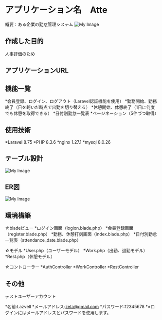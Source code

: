 # アプリケーション名　Atte
概要：ある企業の勤怠管理システム
![My Image](./img/top.png)

## 作成した目的
人事評価のため

## アプリケーションURL

## 機能一覧
*会員登録、ログイン、ログアウト（Laravel認証機能を使用）
*勤務開始、勤務終了（日を跨いだ時点で出勤を切り替える）
*休憩開始、休憩終了（1日に何度でも休憩を取得できる）
*日付別勤怠一覧表
*ページネーション（5件づつ取得）

## 使用技術
*Laravel 8.75
*PHP 8.3.6
*nginx 1.27.1
*mysql 8.0.26

## テーブル設計
![My Image](./img/atte_table.png)

## ER図
![My Image](./img/relation.png)

## 環境構築
☆bladeビュー
*ログイン画面（logion.blade.php）
*会員登録画面（register.blade.php）
*勤務、休憩打刻画面（index.blade.php）
*日付別勤怠一覧表（attendance_date.blade.php）

☆モデル
*User.php（ユーザーモデル）
*Work.php（出勤、退勤モデル）
*Rest.php（休憩モデル）

☆コントローラー
*AuthController
*WorkController
*RestController

## その他
テストユーザーアカウント

*名前:Lazvell
*メールアドレス:zeta@gmail.com
*パスワード:12345678
*※ログインにはメールアドレスとパスワードを使用します。


